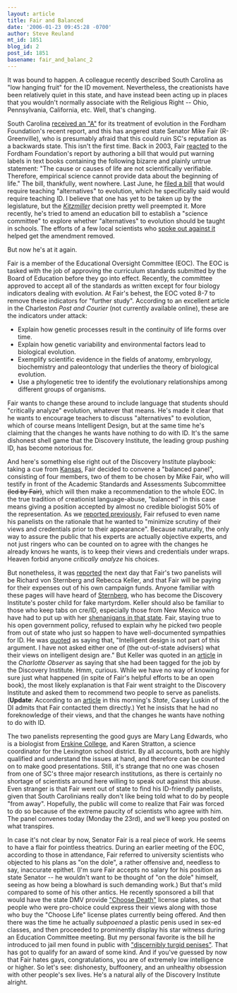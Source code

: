 ```yaml
---
layout: article
title: Fair and Balanced
date: '2006-01-23 09:45:28 -0700'
author: Steve Reuland
mt_id: 1851
blog_id: 2
post_id: 1851
basename: fair_and_balanc_2
---
```

<img src="https://flagplanet.myhsphere.biz/images/SouthCarolinalg.gif" alt="" style="float:left;" />

It was bound to happen.  A colleague recently described South Carolina as "low hanging fruit" for the ID movement.  Nevertheless, the creationists have been relatively quiet in this state, and have instead been acting up in places that you wouldn't normally associate with the Religious Right -- Ohio, Pennsylvania, California, etc.  Well, that's changing.      

South Carolina [received an "A"](http://www.edexcellence.net/foundation/publication/publication.cfm?id=352&amp;pubsubid=1167#1167) for its treatment of evolution in the Fordham Foundation's recent report, and this has angered state Senator Mike Fair (R-Greenville), who is presumably afraid that this could ruin SC's reputation as a backwards state.  This isn't the first time.  Back in 2003, Fair [reacted](http://greenvilleonline.com/news/2003/04/15/200304154775.htm) to the Fordham Foundation's report by authoring a bill that would put warning labels in text books containing the following bizarre and plainly untrue statement:  "The cause or causes of life are not scientifically verifiable. Therefore, empirical science cannot provide data about the beginning of life."  The bill, thankfully, went nowhere.  Last June, he [filed a bill](http://www.myrtlebeachonline.com/mld/myrtlebeachonline/news/local/12320837.htm) that would require teaching "alternatives" to evolution, which he specifically said would require teaching ID.  I believe that one has yet to be taken up by the legislature, but the [_Kitzmiller_](http://www.pandasthumb.org/archives/2005/12/what_the_dover.html) decision pretty well preempted it.  More recently, he's tried to amend an education bill to establish a "science committee" to explore whether "alternatives" to evolution should be taught in schools.  The efforts of a few local scientists who [spoke out against it](http://www.ncseweb.org/resources/rncse_content/vol25/5326_the_senator_and_the_science_co_12_30_1899.asp) helped get the amendment removed.   

But now he's at it again.

Fair is a member of the Educational Oversight Committee (EOC).  The EOC is tasked with the job of approving the curriculum standards submitted by the Board of Education before they go into effect.  Recently, the committee approved to accept all of the standards as written except for four biology indicators dealing with evolution.  At Fair's behest, the EOC voted 8-7 to remove these indicators for "further study".  According to an excellent article in the Charleston _Post and Courier_ (not currently available online), these are the indicators under attack:


* Explain how genetic processes result in the continuity of life forms over time.
* Explain how genetic variability and environmental factors lead to biological evolution.
* Exemplify scientific evidence in the fields of anatomy, embryology, biochemistry and paleontology that underlies the theory of biological evolution.
* Use a phylogenetic tree to identify the evolutionary relationships among different groups of organisms.

    

Fair wants to change these around to include language that students should "critically analyze" evolution, whatever that means.  He's made it clear that he wants to encourage teachers to discuss "alternatives" to evolution, which of course means Intelligent Design, but at the same time he's claiming that the changes he wants have nothing to do with ID.  It's the same dishonest shell game that the Discovery Institute, the leading group pushing ID, has become notorious for.  

And here's something else right out of the Discovery Institute playbook: taking a cue from [Kansas](http://www.pandasthumb.org/pt-archives/000847.html), Fair decided to convene a "balanced panel", consisting of four members, two of them to be chosen by Mike Fair, who will testify in front of the Academic Standards and Assessments Subcommittee ~~(led by Fair)~~, which will then make a recommendation to the whole EOC.  In the true tradition of creationist language-abuse, "balanced" in this case means giving a position accepted by almost no credible biologist 50% of the representation.  As we [reported previously](http://www.pandasthumb.org/archives/2006/01/deep_dark_secre.html), Fair refused to even name his panelists on the rationale that he wanted to "minimize scrutiny of their views and credentials prior to their appearance".  Because naturally, the only way to assure the public that his experts are actually objective experts, and not just ringers who can be counted on to agree with the changes he already knows he wants, is to keep their views and credentials under wraps.  Heaven forbid anyone _critically analyze_ his choices.    

But nonetheless, it was [reported](http://www.thestate.com/mld/thestate/news/local/13667674.htm) the next day that Fair's two panelists will be Richard von Sternberg and Rebecca Keller, and that Fair will be paying for their expenses out of his own campaign funds.  Anyone familiar with these pages will have heard of [Sternberg](http://www.pandasthumb.org/pt-archives/000786.html), who has become the Discovery Institute's poster child for fake martyrdom.  Keller should also be familiar to those who keep tabs on cre/ID, especially those from New Mexico who have had to put up with her [shenanigans in that state](http://www.pandasthumb.org/archives/2005/08/new_mexico_scie.html).  Fair, staying true to his open government policy, refused to explain why he picked two people from out of state who just so happen to have well-documented sympathies for ID.  He was [quoted](http://www.thestate.com/mld/thestate/news/local/13667674.htm) as saying that, "Intelligent design is not part of this argument. I have not asked either one of (the out-of-state advisers) what their views on intelligent design are."  But Keller was quoted in an [article](http://www.charlotte.com/mld/observer/news/local/states/south_carolina/counties/york/13667809.htm) in the _Charlotte Observer_ as saying that she had been tagged for the job by the Discovery Institute.  Hmm, curious.  While we have no way of knowing for sure just what happened (in spite of Fair's helpful efforts to be an open book), the most likely explanation is that Fair went straight to the Discovery Institute and asked them to recommend two people to serve as panelists.  (**Update**:  According to an [article](http://www.thestate.com/mld/thestate/13690813.htm) in this morning's _State_, Casey Luskin of the DI admits that Fair contacted them directly.)  Yet he insists that he had no foreknowledge of their views, and that the changes he wants have nothing to do with ID.

The two panelists representing the good guys are Mary Lang Edwards, who is a biologist from [Erskine College](http://www.erskine.edu/chooser2.html), and Karen Stratton, a science coordinator for the Lexington school district.  By all accounts, both are highly qualified and understand the issues at hand, and therefore can be counted on to make good presentations.  Still, it's strange that no one was chosen from one of SC's three major research institutions, as there is certainly no shortage of scientists around here willing to speak out against this abuse.  Even stranger is that Fair went out of state to find his ID-friendly panelists, given that South Carolinians really don't like being told what to do by people "from away".  Hopefully, the public will come to realize that Fair was forced to do so because of the extreme paucity of scientists who agree with him.  The panel convenes today (Monday the 23rd), and we'll keep you posted on what transpires.

In case it's not clear by now, Senator Fair is a real piece of work.  He seems to have a flair for pointless theatrics.  During an earlier meeting of the EOC, according to those in attendance, Fair referred to university scientists who objected to his plans as "on the dole", a rather offensive and, needless to say, inaccurate epithet.  (I'm sure Fair accepts no salary for his position as state Senator -- he wouldn't want to be thought of "on the dole" himself, seeing as how being a blowhard is such demanding work.)  But that's mild compared to some of his other antics.  He recently sponsored a bill that would have the state DMV provide ["Choose Death"](http://not-very-bright.blogspot.com/2006/01/can-someone-please-send-him-to-his.html#links) license plates, so that people who were pro-choice could express their views along with those who buy the "Choose Life" license plates currently being offered.  And then there was the time he actually _subpoenaed_ a plastic penis used in sex-ed classes, and then proceeded to prominently display his star witness during an Education Committee meeting.  But my personal favorite is the bill he introduced to jail men found in public with ["discernibly turgid penises"](http://www.scpronet.com/point/9709/lips.html).  That has got to qualify for an award of some kind.  And if you've guessed by now that Fair hates gays, congratulations, you are of extremely low intelligence or higher.  So let's see: dishonesty, buffoonery, and an unhealthy obsession with other people's sex lives.  He's a natural ally of the Discovery Institute alright.
